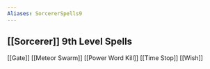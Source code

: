 ```yaml
---
Aliases: SorcererSpells9
---
```

## [[Sorcerer]] 9th Level Spells
[[Gate]]
[[Meteor Swarm]]
[[Power Word Kill]]
[[Time Stop]]
[[Wish]]
